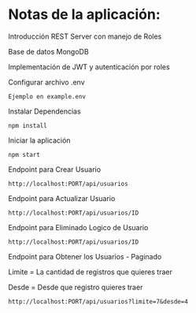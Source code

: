 # Notas de la aplicación:
Introducción REST Server con manejo de Roles

Base de datos MongoDB

Implementación de JWT y autenticación por roles

Configurar archivo .env
```
Ejemplo en example.env
```

Instalar Dependencias
```
npm install
```

Iniciar la aplicación
```
npm start
```

Endpoint para Crear Usuario
```
http://localhost:PORT/api/usuarios
```

Endpoint para Actualizar Usuario
```
http://localhost:PORT/api/usuarios/ID
```

Endpoint para Eliminado Logico de Usuario
```
http://localhost:PORT/api/usuarios/ID
```

Endpoint para Obtener los Usuarios - Paginado

Limite = La cantidad de registros que quieres traer

Desde = Desde que registro quieres traer
```
http://localhost:PORT/api/usuarios?limite=7&desde=4
```